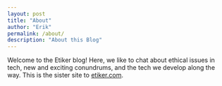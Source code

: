 ```yaml
---
layout: post
title: "About"
author: "Erik"
permalink: /about/
description: "About this Blog"
---
```


Welcome to the Etiker blog! Here, we like to chat about ethical issues in tech, new and exciting conundrums, and the tech we develop along the way. This is the sister site to [etiker.com](https://etiker.com).
